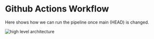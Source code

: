 # Github Actions Workflow

Here shows how we can run the pipeline once main (HEAD) is changed.

![high level architecture](../docs/images/gitops-deployment.png)
